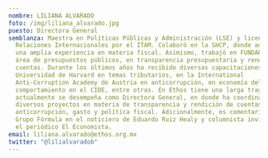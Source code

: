 ```yaml
---
nombre: LILIANA ALVARADO
foto: /img/liliana_alvarado.jpg
puesto: Directora General
semblanza: Maestra en Políticas Públicas y Administración (LSE) y licenciada en
  Relaciones Internacionales por el ITAM. Colaboró en la SHCP, donde adquirió
  una amplia experiencia en materia fiscal. Asimismo, trabajó en FUNDAR en el
  área de presupuestos públicos, en transparencia presupuestaria y rendición de
  cuentas. Durante los últimos años ha recibido diversas capacitaciones en la
  Universidad de Harvard en temas tributarios, en la International
  Anti-Corruption Academy de Austria en anticorrupción, en economía del
  comportamiento en el CIDE, entre otras. En Ethos tiene una larga trayectoria y
  actualmente se desempeña como Directora General, en donde ha coordinado
  diversos proyectos en materia de transparencia y rendición de cuentas,
  anticorrupción, gasto y política fiscal. Adicionalmente, es comentarista para
  Grupo Fórmula en el noticiero de Eduardo Ruiz Healy y columnista invitada en
  el periódico El Economista.
email: liliana.alvarado@ethos.org.mx
twitter: "@lilialvaradob"
---
```

